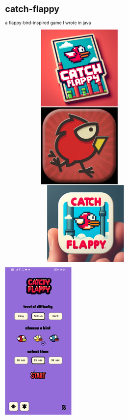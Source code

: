 # catch-flappy

a flappy-bird-inspired game I wrote in java

<div align="center">
  <img src="https://github.com/bugrahankaramollaoglu/catch-flappy/blob/main/cc.jpeg" style="margin-right: 20px;" width="250" alt="Screenshot BB">
    <img src="https://github.com/bugrahankaramollaoglu/catch-flappy/blob/main/aa.jpeg" style="margin-right: 20px;" width="250" alt="Screenshot AA">
  <img src="https://github.com/bugrahankaramollaoglu/catch-flappy/blob/main/bb.jpeg" style="margin-left: 20px;" width="250" alt="Screenshot CC">
</div>

![Alt Text](https://github.com/bugrahankaramollaoglu/catch-flappy/blob/main/catchFlappy.gif)

